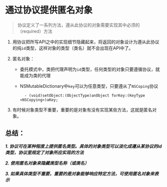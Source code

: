 # 通过协议提供匿名对象
> 协议定义了一系列方法，遵从此协议的对象需要实现其中必须的（required）方法

1. 用协议把所写API之中的实现细节隐藏起来，将返回的对象设计为遵从此协议的纯`id`类型，这样对象的类型（类名）就不会出现在API中了。

2. 匿名对象：
	* 委托模式中，类把代理声明为`id`类型，任何类型的对象只要遵循协议，就能成为类的代理

	* NSMutableDictionary中`key`可以为任意类型，只要遵从了`NSCoping`协议
	
			- (void)setObject:(ObjectType)anObject forKey:(KeyType <NSCopying>)aKey;

3. 有时候对象类型不重要，重要的是对象有没有实现某些方法，这就是匿名对象。

## 总结：

***1. 协议可在某种程度上提供匿名类型。具体的对象类型可以淡化成遵从某协议的id类型，协议里规定了对象所应实现的方法***

***2. 使用匿名对象来隐藏类型名称（或类名）***

***3. 如果具体类型不重要，重要的是对象能够响应特定方法，可使用匿名对象来表示***

